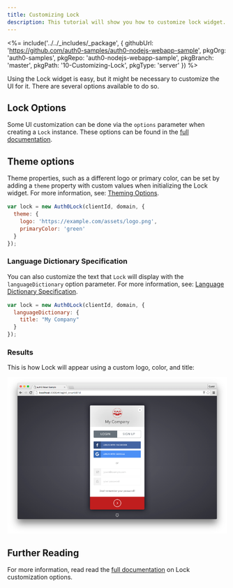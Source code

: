 ```yaml
---
title: Customizing Lock
description: This tutorial will show you how to customize lock widget.
---
```


<%= include('../../_includes/_package', {
  githubUrl: 'https://github.com/auth0-samples/auth0-nodejs-webapp-sample',
  pkgOrg: 'auth0-samples',
  pkgRepo: 'auth0-nodejs-webapp-sample',
  pkgBranch: 'master',
  pkgPath: '10-Customizing-Lock',
  pkgType: 'server'
}) %>

Using the Lock widget is easy, but it might be necessary to customize the UI for it. There are several options available to do so.

## Lock Options

Some UI customization can be done via the `options` parameter when creating a `Lock` instance. These options can be found in the [full documentation](https://auth0.com/docs/libraries/lock/v10/customization).

## Theme options

Theme properties, such as a different logo or primary color, can be set by adding a `theme` property with custom values when initializing the Lock widget. For more information, see: [Theming Options](/libraries/lock/v10/customization#theming-options).

```js
var lock = new Auth0Lock(clientId, domain, {
  theme: {
    logo: 'https://example.com/assets/logo.png',
    primaryColor: 'green'
  }
});
```

### Language Dictionary Specification

You can also customize the text that `Lock` will display with the `languageDictionary` option parameter. For more information, see: [Language Dictionary Specification](/libraries/lock/v10/customization#languagedictionary-object-).

```js
var lock = new Auth0Lock(clientId, domain, {
  languageDictionary: {
    title: "My Company"
  }
});
```

### Results

This is how Lock will appear using a custom logo, color, and title:

![Custom lock](/media/articles/reactjs/widget-custom-logo-color.png)

## Further Reading

For more information, read read the [full documentation](https://auth0.com/docs/libraries/lock/v10/customization) on Lock customization options.
